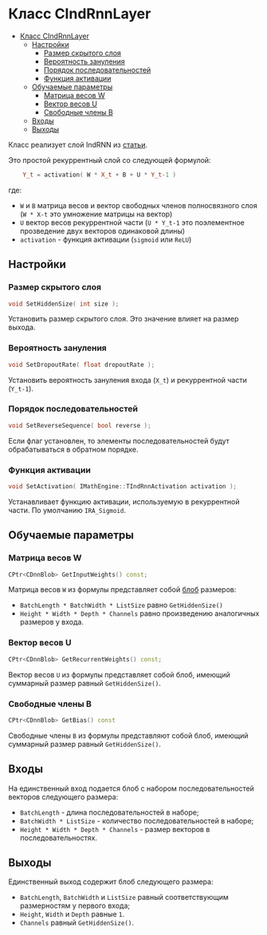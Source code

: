 # Класс CIndRnnLayer

<!-- TOC -->

- [Класс CIndRnnLayer](#класс-cindrnnlayer)
    - [Настройки](#настройки)
        - [Размер скрытого слоя](#размер-скрытого-слоя)
        - [Вероятность зануления](#вероятность-зануления)
        - [Порядок последовательностей](#порядок-последовательностей)
        - [Функция активации](#функция-активации)
    - [Обучаемые параметры](#обучаемые-параметры)
        - [Матрица весов W](#матрица-весов-w)
        - [Вектор весов U](#вектор-весов-u)
        - [Свободные члены B](#свободные-члены-b)
    - [Входы](#входы)
    - [Выходы](#выходы)

<!-- /TOC -->

Класс реализует слой IndRNN из [статьи](https://arxiv.org/pdf/1803.04831.pdf).

Это простой рекуррентный слой со следующей формулой:

```c++
    Y_t = activation( W * X_t + B + U * Y_t-1 )
```

где:

- `W` и `B` матрица весов и вектор свободных членов полносвязного слоя (`W * X-t` это умножение матрицы на вектор)
- `U` вектор весов рекуррентной части (`U * Y_t-1` это поэлементное прозведение двух векторов одинаковой длины)
- `activation` - функция активации (`sigmoid` или `ReLU`)

## Настройки

### Размер скрытого слоя

```c++
void SetHiddenSize( int size );
```

Установить размер скрытого слоя. Это значение влияет на размер выхода.

### Вероятность зануления

```c++
void SetDropoutRate( float dropoutRate );
```

Установить вероятность зануления входа (`X_t`) и рекуррентной части (`Y_t-1`).

### Порядок последовательностей

```c++
void SetReverseSequence( bool reverse );
```

Если флаг установлен, то элементы последовательностей будут обрабатываться в обратном порядке.

### Функция активации

```c++
void SetActivation( IMathEngine::TIndRnnActivation activation );
```

Устанавливает функцию активации, используемую в рекуррентной части. По умолчанию `IRA_Sigmoid`.

## Обучаемые параметры

### Матрица весов W

```c++
CPtr<CDnnBlob> GetInputWeights() const;
```

Матрица весов `W` из формулы представляет собой [блоб](DnnBlob.md) размеров:

- `BatchLength * BatchWidth * ListSize` равно `GetHiddenSize()`
- `Height * Width * Depth * Channels` равно произведению аналогичных размеров у входа.

### Вектор весов U

```c++
CPtr<CDnnBlob> GetRecurrentWeights() const;
```

Вектор весов `U` из формулы представляет собой блоб, имеющий суммарный размер равный `GetHiddenSize()`.

### Свободные члены B

```c++
CPtr<CDnnBlob> GetBias() const
```

Свободные члены `B` из формулы представляют собой блоб, имеющий суммарный размер равный `GetHiddenSize()`.

## Входы

На единственный вход подается блоб с набором последовательностей векторов следующего размера:

- `BatchLength` - длина последовательностей в наборе;
- `BatchWidth * ListSize` - количество последовательностей в наборе;
- `Height * Width * Depth * Channels` - размер векторов в последовательностях.

## Выходы

Единственный выход содержит блоб следующего размера:

- `BatchLength`, `BatchWidth` и `ListSize` равный соответствующим размерностям у первого входа;
- `Height`, `Width` и `Depth` равные `1`.
- `Channels` равный `GetHiddenSize()`.
